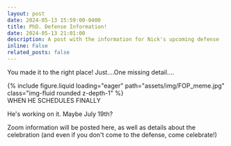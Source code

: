 ```yaml
---
layout: post
date: 2024-05-13 15:59:00-0400
title: PhD. Defense Information!
date: 2024-05-13 21:01:00
description: A post with the information for Nick's upcoming defense
inline: False
related_posts: false
---
```


You made it to the right place!  Just....One missing detail....

<div class="row mt-3">
    <div class="col-sm mt-3 mt-md-0">
        {% include figure.liquid loading="eager" path="assets/img/FOP_meme.jpg" class="img-fluid rounded z-depth-1" %}
    </div>
</div>
<div class="caption">
    WHEN HE SCHEDULES FINALLY
</div>

He's working on it.  Maybe July 19th?  

Zoom information will be posted here, as well as details about the celebration (and even if you don't come to the defense, come celebrate!)

